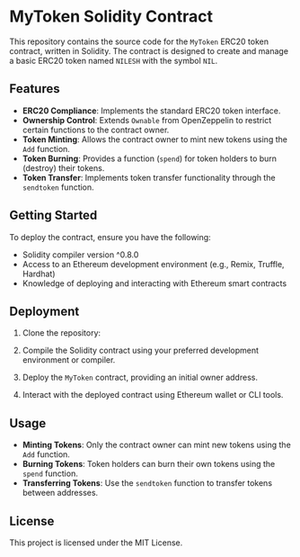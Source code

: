 # MyToken Solidity Contract

This repository contains the source code for the `MyToken` ERC20 token contract, written in Solidity. The contract is designed to create and manage a basic ERC20 token named `NILESH` with the symbol `NIL`.

## Features

- **ERC20 Compliance**: Implements the standard ERC20 token interface.
- **Ownership Control**: Extends `Ownable` from OpenZeppelin to restrict certain functions to the contract owner.
- **Token Minting**: Allows the contract owner to mint new tokens using the `Add` function.
- **Token Burning**: Provides a function (`spend`) for token holders to burn (destroy) their tokens.
- **Token Transfer**: Implements token transfer functionality through the `sendtoken` function.

## Getting Started

To deploy the contract, ensure you have the following:

- Solidity compiler version ^0.8.0
- Access to an Ethereum development environment (e.g., Remix, Truffle, Hardhat)
- Knowledge of deploying and interacting with Ethereum smart contracts

## Deployment

1. Clone the repository:

2. Compile the Solidity contract using your preferred development environment or compiler.

3. Deploy the `MyToken` contract, providing an initial owner address.

4. Interact with the deployed contract using Ethereum wallet or CLI tools.

## Usage

- **Minting Tokens**: Only the contract owner can mint new tokens using the `Add` function.
- **Burning Tokens**: Token holders can burn their own tokens using the `spend` function.
- **Transferring Tokens**: Use the `sendtoken` function to transfer tokens between addresses.

## License

This project is licensed under the MIT License.



